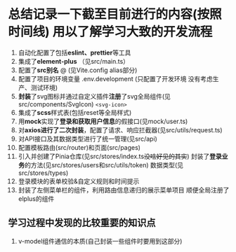 # **总结记录一下截至目前进行的内容(按照时间线) 用以了解学习大致的开发流程**

1. 自动化配置了包括**eslint、prettier**等工具
2. 集成了**element-plus** （见src/main.ts）
3. 配置了**src别名** @ (见Vite.config  alias部分)  
4. 配置了项目的环境变量 .env.development (只配置了开发环境 没有考虑生产、测试环境)  
5. **封装**了svg图标并通过自定义插件**注册**了svg全局组件(见src/components/SvgIcon) `<svg-icon>`
6. 集成了**scss**样式表(包括reset等全局样式)
7. 用**mock**实现了**登录和获取用户信息**的假接口(见mock/user.ts)
8. 对**axios进行了二次封装**，配置了请求、响应拦截器(见src/utils/request.ts)
9. 对API接口及其数据类型进行了统一管理(见src/api)
10. 配置模板路由(src/router)和页面(src/pages)
11. 引入并创建了Pinia仓库(见src/stores/index.ts~~没啥好见的其实~~) 封装了**登录业务**的方法(见src/stores/users和src/utils/token) 数据类型(见src/stores/types)
12. 登录模块的表单校验&自定义规则和时间提示
13. 封装了左侧菜单栏的组件，利用路由信息递归的展示菜单项目 顺便全局注册了elplus的组件

## 学习过程中发现的比较重要的知识点

1. v-model组件通信的本质(自己封装一些组件时要用到这部分)
